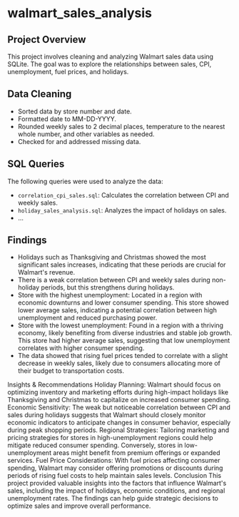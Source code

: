 # walmart_sales_analysis

## Project Overview
This project involves cleaning and analyzing Walmart sales data using SQLite. The goal was to explore the relationships between sales, CPI, unemployment, fuel prices, and holidays.

## Data Cleaning
- Sorted data by store number and date.
- Formatted date to MM-DD-YYYY.
- Rounded weekly sales to 2 decimal places, temperature to the nearest whole number, and other variables as needed.
- Checked for and addressed missing data.

## SQL Queries
The following queries were used to analyze the data:
- `correlation_cpi_sales.sql`: Calculates the correlation between CPI and weekly sales.
- `holiday_sales_analysis.sql`: Analyzes the impact of holidays on sales.
- ...

## Findings
- Holidays such as Thanksgiving and Christmas showed the most significant sales increases, indicating that these periods are crucial for Walmart's revenue.
- There is a weak correlation between CPI and weekly sales during non-holiday periods, but this strengthens during holidays.
- Store with the highest unemployment: Located in a region with economic downturns and lower consumer spending. This store showed lower average sales, indicating a potential correlation between high unemployment and reduced purchasing power.
- Store with the lowest unemployment: Found in a region with a thriving economy, likely benefiting from diverse industries and stable job growth. This store had higher average sales, suggesting that low unemployment correlates with higher consumer spending.
- The data showed that rising fuel prices tended to correlate with a slight decrease in weekly sales, likely due to consumers allocating more of their budget to transportation costs.

Insights & Recommendations
Holiday Planning: Walmart should focus on optimizing inventory and marketing efforts during high-impact holidays like Thanksgiving and Christmas to capitalize on increased consumer spending.
Economic Sensitivity: The weak but noticeable correlation between CPI and sales during holidays suggests that Walmart should closely monitor economic indicators to anticipate changes in consumer behavior, especially during peak shopping periods.
Regional Strategies: Tailoring marketing and pricing strategies for stores in high-unemployment regions could help mitigate reduced consumer spending. Conversely, stores in low-unemployment areas might benefit from premium offerings or expanded services.
Fuel Price Considerations: With fuel prices affecting consumer spending, Walmart may consider offering promotions or discounts during periods of rising fuel costs to help maintain sales levels.
Conclusion
This project provided valuable insights into the factors that influence Walmart's sales, including the impact of holidays, economic conditions, and regional unemployment rates. The findings can help guide strategic decisions to optimize sales and improve overall performance.


